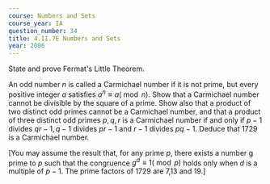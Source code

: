 ```yaml
---
course: Numbers and Sets
course_year: IA
question_number: 34
title: 4.II.7E Numbers and Sets
year: 2006
---
```



State and prove Fermat's Little Theorem.

An odd number $n$ is called a Carmichael number if it is not prime, but every positive integer $a$ satisfies $a^{n} \equiv a(\bmod n)$. Show that a Carmichael number cannot be divisible by the square of a prime. Show also that a product of two distinct odd primes cannot be a Carmichael number, and that a product of three distinct odd primes $p, q, r$ is a Carmichael number if and only if $p-1$ divides $q r-1, q-1$ divides $p r-1$ and $r-1$ divides $p q-1$. Deduce that 1729 is a Carmichael number.

[You may assume the result that, for any prime $p$, there exists a number g prime to $p$ such that the congruence $g^{d} \equiv 1(\bmod p)$ holds only when $d$ is a multiple of $p-1$. The prime factors of 1729 are 7,13 and 19.]